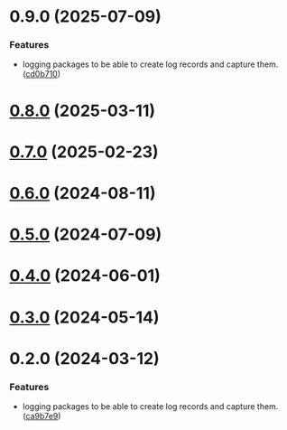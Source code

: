 # 0.9.0 (2025-07-09)


### Features

* logging packages to be able to create log records and capture them. ([cd0b710](https://github.com/rango-exchange/rango-client/commit/cd0b710aa9917d55e27419c5e6e0e17b2422bfd9))



# [0.8.0](https://github.com/rango-exchange/rango-client/compare/logging-console@0.7.0...logging-console@0.8.0) (2025-03-11)



# [0.7.0](https://github.com/rango-exchange/rango-client/compare/logging-console@0.6.0...logging-console@0.7.0) (2025-02-23)



# [0.6.0](https://github.com/rango-exchange/rango-client/compare/logging-console@0.5.0...logging-console@0.6.0) (2024-08-11)



# [0.5.0](https://github.com/rango-exchange/rango-client/compare/logging-console@0.3.0...logging-console@0.5.0) (2024-07-09)



# [0.4.0](https://github.com/rango-exchange/rango-client/compare/logging-console@0.3.0...logging-console@0.4.0) (2024-06-01)



# [0.3.0](https://github.com/rango-exchange/rango-client/compare/logging-console@0.2.0...logging-console@0.3.0) (2024-05-14)



# 0.2.0 (2024-03-12)


### Features

* logging packages to be able to create log records and capture them. ([ca9b7e9](https://github.com/rango-exchange/rango-client/commit/ca9b7e918d67bf0d93e5b8313264c5984f3adb4e))



